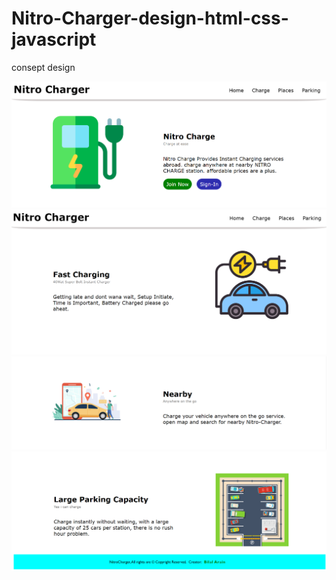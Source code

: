 # Nitro-Charger-design-html-css-javascript

consept design




![Landing page](https://github.com/Thedevelop3r/Nitro-Charger-design-html-css-javascript/blob/master/assets/page1.png)
![Landing page section 2](https://github.com/Thedevelop3r/Nitro-Charger-design-html-css-javascript/blob/master/assets/page2.png)
![Landing page section 3](https://github.com/Thedevelop3r/Nitro-Charger-design-html-css-javascript/blob/master/assets/page3.png)
![Landing page section 4](https://github.com/Thedevelop3r/Nitro-Charger-design-html-css-javascript/blob/master/assets/page4.png)
